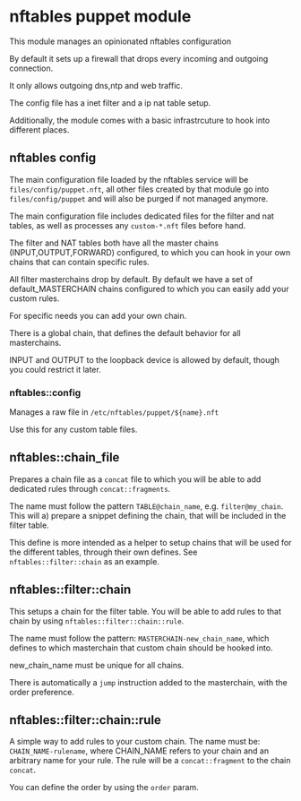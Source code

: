 # nftables puppet module

This module manages an opinionated nftables configuration

By default it sets up a firewall that drops every incoming
and outgoing connection.

It only allows outgoing dns,ntp and web traffic.

The config file has a inet filter and a ip nat table setup.

Additionally, the module comes with a basic infrastrcuture
to hook into different places.

## nftables config

The main configuration file loaded by the nftables service
will be `files/config/puppet.nft`, all other files created
by that module go into `files/config/puppet` and will also
be purged if not managed anymore.

The main configuration file includes dedicated files for
the filter and nat tables, as well as processes any
`custom-*.nft` files before hand.

The filter and NAT tables both have all the master chains
(INPUT,OUTPUT,FORWARD) configured, to which you can hook
in your own chains that can contain specific rules.

All filter masterchains drop by default.
By default we have a set of default_MASTERCHAIN chains
configured to which you can easily add your custom rules.

For specific needs you can add your own chain.

There is a global chain, that defines the default behavior
for all masterchains.

INPUT and OUTPUT to the loopback device is allowed by default,
though you could restrict it later.

### nftables::config

Manages a raw file in `/etc/nftables/puppet/${name}.nft`

Use this for any custom table files.

## nftables::chain_file

Prepares a chain file as a `concat` file to which you will be
able to add dedicated rules through `concat::fragments`.

The name must follow the pattern `TABLE@chain_name`, e.g.
`filter@my_chain`. This will a) prepare a snippet defining
the chain, that will be included in the filter table.

This define is more intended as a helper to setup chains
that will be used for the different tables, through their
own defines. See `nftables::filter::chain` as an example.

## nftables::filter::chain

This setups a chain for the filter table. You will be able
to add rules to that chain by using `nftables::filter::chain::rule`.

The name must follow the pattern: `MASTERCHAIN-new_chain_name`, which
defines to which masterchain that custom chain should be hooked into.

new_chain_name must be unique for all chains.

There is automatically a `jump` instruction added to the masterchain,
with the order preference.

## nftables::filter::chain::rule

A simple way to add rules to your custom chain. The name must be:
`CHAIN_NAME-rulename`, where CHAIN_NAME refers to your chain and
an arbitrary name for your rule.
The rule will be a `concat::fragment` to the chain `concat`.

You can define the order by using the `order` param.
